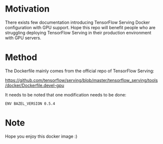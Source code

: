 # Motivation

There exists few documentation introducing TensorFlow Serving Docker configuration with GPU support. Hope this repo will benefit people who are struggling deploying TensorFlow Serving in their production environment with GPU servers.

# Method

The Dockerfile mainly comes from the official repo of TensorFlow Serving:

https://github.com/tensorflow/serving/blob/master/tensorflow_serving/tools/docker/Dockerfile.devel-gpu

It needs to be noted that one modification needs to be done:

`ENV BAZEL_VERSION 0.5.4`

# Note

Hope you enjoy this docker image :)
